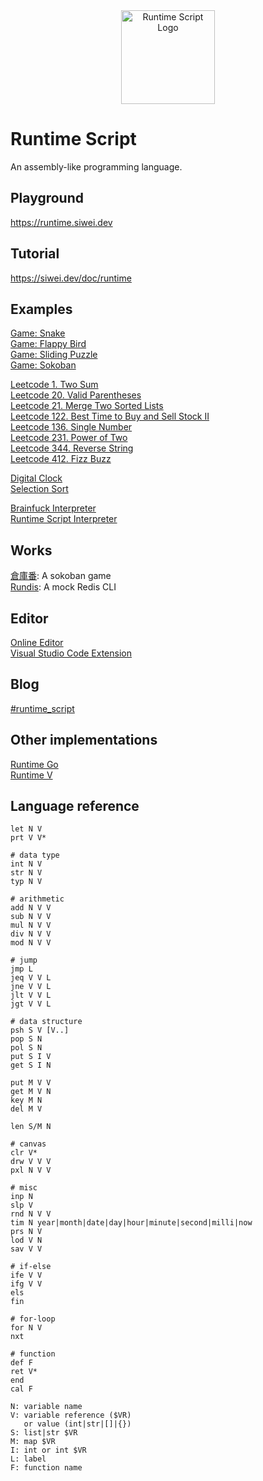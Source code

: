 <div align=center>
  <a href="https://runtime.siwei.dev/" target="_blank">
    <img src="https://siwei.dev/doc/runtime.png" alt="Runtime Script Logo" width="150" height="150"></img>
  </a>
</div>

# Runtime Script
An assembly-like programming language.

## Playground
https://runtime.siwei.dev

## Tutorial
https://siwei.dev/doc/runtime

## Examples
[Game: Snake](https://runtime.siwei.dev/?src=snake)  
[Game: Flappy Bird](https://runtime.siwei.dev/?src=bird)  
[Game: Sliding Puzzle](https://runtime.siwei.dev/?src=puzzle)  
[Game: Sokoban](https://runtime.siwei.dev/?src=sokoban)  

[Leetcode 1. Two Sum](https://runtime.siwei.dev/?src=leetcode1)  
[Leetcode 20. Valid Parentheses](https://runtime.siwei.dev/?src=leetcode20)  
[Leetcode 21. Merge Two Sorted Lists](https://runtime.siwei.dev/?src=leetcode21)  
[Leetcode 122. Best Time to Buy and Sell Stock II](https://runtime.siwei.dev/?src=leetcode122)  
[Leetcode 136. Single Number](https://runtime.siwei.dev/?src=leetcode136)  
[Leetcode 231. Power of Two](https://runtime.siwei.dev/?src=leetcode231)  
[Leetcode 344. Reverse String](https://runtime.siwei.dev/?src=leetcode344)  
[Leetcode 412. Fizz Buzz](https://runtime.siwei.dev/?src=leetcode412)  

[Digital Clock](https://runtime.siwei.dev/?src=clock)  
[Selection Sort](https://runtime.siwei.dev/?src=sort)  

[Brainfuck Interpreter](https://runtime.siwei.dev/?src=brain_fuck)  
[Runtime Script Interpreter](https://runtime.siwei.dev/?src=runtime_script)  

## Works
[倉庫番](https://siwei.dev/app/sokoban/): A sokoban game  
[Rundis](https://siwei.dev/app/rundis/): A mock Redis CLI  

## Editor
[Online Editor](https://runtime.siwei.dev)  
[Visual Studio Code Extension](https://marketplace.visualstudio.com/items?itemName=yjlo123.runtime)  

## Blog
[#runtime_script](https://blog.siwei.dev/tags/runtime-script/)

## Other implementations
[Runtime Go](https://github.com/yjlo123/runtime-go)  
[Runtime V](https://github.com/yjlo123/runtime-v)  

## Language reference
```
let N V
prt V V*

# data type
int N V
str N V
typ N V

# arithmetic
add N V V
sub N V V
mul N V V
div N V V
mod N V V

# jump
jmp L
jeq V V L
jne V V L
jlt V V L
jgt V V L

# data structure
psh S V [V..]
pop S N
pol S N
put S I V
get S I N

put M V V
get M V N
key M N
del M V

len S/M N

# canvas
clr V*
drw V V V
pxl N V V

# misc
inp N
slp V
rnd N V V
tim N year|month|date|day|hour|minute|second|milli|now
prs N V
lod V N
sav V V

# if-else
ife V V
ifg V V
els
fin

# for-loop
for N V
nxt

# function
def F
ret V*
end
cal F
```
```
N: variable name
V: variable reference ($VR)
   or value (int|str|[]|{})
S: list|str $VR
M: map $VR
I: int or int $VR
L: label
F: function name
```

